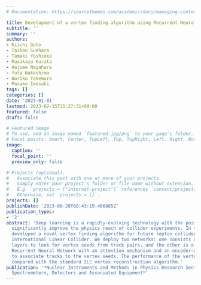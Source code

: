 ```yaml
---
# Documentation: https://sourcethemes.com/academic/docs/managing-content/

title: Development of a vertex finding algorithm using Recurrent Neural Network
subtitle: ''
summary: ''
authors:
- Kiichi Goto
- Taikan Suehara
- Tamaki Yoshioka
- Masakazu Kurata
- Hajime Nagahara
- Yuta Nakashima
- Noriko Takemura
- Masako Iwasaki
tags: []
categories: []
date: '2023-01-01'
lastmod: 2023-02-15T15:27:31+09:00
featured: false
draft: false

# Featured image
# To use, add an image named `featured.jpg/png` to your page's folder.
# Focal points: Smart, Center, TopLeft, Top, TopRight, Left, Right, BottomLeft, Bottom, BottomRight.
image:
  caption: ''
  focal_point: ''
  preview_only: false

# Projects (optional).
#   Associate this post with one or more of your projects.
#   Simply enter your project's folder or file name without extension.
#   E.g. `projects = ["internal-project"]` references `content/project/deep-learning/index.md`.
#   Otherwise, set `projects = []`.
projects: []
publishDate: '2023-08-20T08:43:19.466885Z'
publication_types:
- '2'
abstract: 'Deep learning is a rapidly-evolving technology with the possibility to
  significantly improve the physics reach of collider experiments. In this study we
  developed a novel vertex finding algorithm for future lepton colliders such as the
  International Linear Collider. We deploy two networks: one consists of simple fully-connected
  layers to look for vertex seeds from track pairs, and the other is a customized
  Recurrent Neural Network with an attention mechanism and an encoder–decoder structure
  to associate tracks to the vertex seeds. The performance of the vertex finder is
  compared with the standard ILC vertex reconstruction algorithm.'
publication: '*Nuclear Instruments and Methods in Physics Research Section A: Accelerators,
  Spectrometers, Detectors and Associated Equipment*'
---
```

